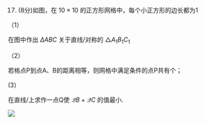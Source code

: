 17. (8分)如图，在 $1 0 \times 1 0$ 的正方形网格中，每个小正方形的边长都为1


（1）

在图中作出 $\Delta A B C$ 关于直线/对称的 $\triangle A _ { 1 } B _ { 1 } C _ { 1 }$


（2）

若格点P到点A、B的距离相等，则网格中满足条件的点P共有个；


(3）

在直线/上求作一点Q使 $\mathcal { Q } B + \mathcal { Q } C$ 的值最小.

![](../qs_image_DB/微信图片_2025-10-18_163036_121/bd3da6f6017a4d08a5aa4bcc0c2531e2ab3250da353d295fd2cea59aed3d815e.jpg)

